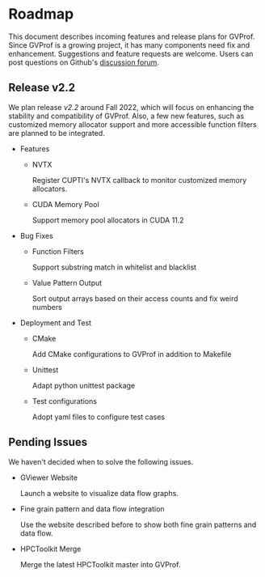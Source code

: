 # Roadmap

This document describes incoming features and release plans for GVProf. Since GVProf is a growing project, it has many components need fix and enhancement. Suggestions and feature requests are welcome. Users can post questions on Github's [discussion forum](https://github.com/GVProf/GVProf/discussions).

## Release v2.2

We plan release *v2.2* around Fall 2022, which will focus on enhancing the stability and compatibility of GVProf. Also, a few new features, such as customized memory allocator support and more accessible function filters are planned to be integrated.


- Features

    - NVTX

        Register CUPTI's NVTX callback to monitor customized memory allocators.

    - CUDA Memory Pool

        Support memory pool allocators in CUDA 11.2

- Bug Fixes

    - Function Filters
    
        Support substring match in whitelist and blacklist

    - Value Pattern Output

        Sort output arrays based on their access counts and fix weird numbers

- Deployment and Test

    - CMake

        Add CMake configurations to GVProf in addition to Makefile

    - Unittest

        Adapt python unittest package

    - Test configurations

        Adopt yaml files to configure test cases

## Pending Issues

We haven't decided when to solve the following issues.

- GViewer Website
    
    Launch a website to visualize data flow graphs.

- Fine grain pattern and data flow integration

    Use the website described before to show both fine grain patterns and data flow.

- HPCToolkit Merge

    Merge the latest HPCToolkit master into GVProf.
